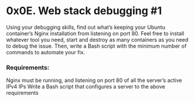 # 0x0E. Web stack debugging #1

Using your debugging skills, find out what’s keeping your Ubuntu container’s Nginx installation from listening on port 80. Feel free to install whatever tool you need, start and destroy as many containers as you need to debug the issue. Then, write a Bash script with the minimum number of commands to automate your fix.

### Requirements:

Nginx must be running, and listening on port 80 of all the server’s active IPv4 IPs
Write a Bash script that configures a server to the above requirements
